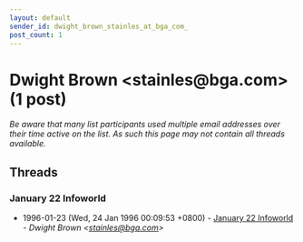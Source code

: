 ```yaml
---
layout: default
sender_id: dwight_brown_stainles_at_bga_com_
post_count: 1
---
```


# Dwight Brown <stainles<span>@</span>bga.com> (1 post)

_Be aware that many list participants used multiple email addresses over their time active on the list. As such this page may not contain all threads available._

## Threads

### January 22 Infoworld
+ 1996-01-23 (Wed, 24 Jan 1996 00:09:53 +0800) - [January 22 Infoworld](/archive/1996/01/2451fe925fc628be01040d85153161a0c04fbe3d37748f930f466c40cf8fef09) - _Dwight Brown \<stainles@bga.com\>_

